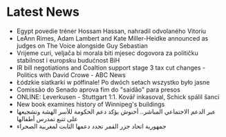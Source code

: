 # Latest News
-  Egypt povedie tréner Hossam Hassan, nahradil odvolaného Vitoriu
-  LeAnn Rimes, Adam Lambert and Kate Miller-Heidke announced as judges on The Voice alongside Guy Sebastian
-  Vrijeme curi, veljača bi morala biti mjesec dogovora za političku stabilnost i europsku budućnost BiH
-  IR bill negotiations and Coaltion support stage 3 tax cut changes - Politics with David Crowe - ABC News
-  Łódzkie siatkarki w półfinale! Po dwóch setach wszystko było jasne
-  Comissão do Senado aprova fim do "saidão" para presos
-  ONLINE: Leverkusen - Stuttgart 1:1. Kovář inkasoval, Schick spálil šanci
-  New book examines history of Winnipeg's buildings
-  عبر الدعم الاجتماعي المباشر.. أخنوش يؤكد دعم الحكومة للأسر الهشة وتشجيعها على تتبع تمدرس أطفالها
-  جمهورية اتحاد جزر القمر تجدد دعمها الثابت لمغربية الصحراء
